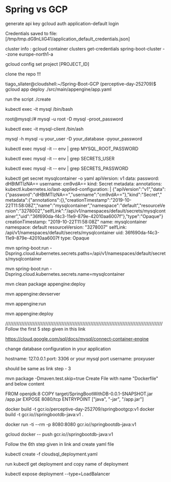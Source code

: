 # Spring vs GCP


generate api key 
gcloud auth application-default login


Credentials saved to file: [/tmp/tmp.dG9nLliG41/application_default_credentials.json]






cluster info :  gcloud container clusters get-credentials  spring-boot-cluster  --zone europe-north1-a

gcloud config set project [PROJECT_ID]

clone the repo !!!

tiago_sllater@cloudshell:~/Spring-Boot-GCP (perceptive-day-252709)$ gcloud app deploy ./src/main/appengine/app.yaml



run the script ./create 

kubectl exec -it mysql /bin/bash

root@mysql:/# mysql -u root -D mysql -proot_password


kubectl exec -it mysql-client /bin/ash 
 
mysql -h mysql -u your_user -D your_database -pyour_password


kubectl exec mysql -it -- env | grep MYSQL_ROOT_PASSWORD
 
 
kubectl exec mysql -it -- env | grep SECRETS_USER
 

kubectl exec mysql -it -- env | grep SECRETS_PASSWORD



kubectl get secret mysqlcontainer -o yaml
apiVersion: v1
data:
  password: dHBtMTIzNA==
  username: cm9vdA==
kind: Secret
metadata:
  annotations:
    kubectl.kubernetes.io/last-applied-configuration: |
      {"apiVersion":"v1","data":{"password":"dHBtMTIzNA==","username":"cm9vdA=="},"kind":"Secret","metadata":{"annotations":{},"creationTimestamp":"2019-10-22T11:58:08Z","name":"mysqlcontainer","namespace":"default","resourceVersion":"3278002","selfLink":"/api/v1/namespaces/default/secrets/mysqlcontainer","uid":"36f690da-f4c3-11e9-879e-42010aa6007f"},"type":"Opaque"}
  creationTimestamp: "2019-10-22T11:58:08Z"
  name: mysqlcontainer
  namespace: default
  resourceVersion: "3278007"
  selfLink: /api/v1/namespaces/default/secrets/mysqlcontainer
  uid: 36f690da-f4c3-11e9-879e-42010aa6007f
type: Opaque



mvn spring-boot:run -Dspring.cloud.kubernetes.secrets.paths=/api/v1/namespaces/default/secrets/mysqlcontainer

mvn spring-boot:run -Dspring.cloud.kubernetes.secrets.name=mysqlcontainer

mvn clean package appengine:deploy

mvn appengine:devserver

mvn appengine:run

mvn appengine:deploy


//////////////////////////////////////////////////////////////////////////////////////////////////
Follow the first 5 step given in this link

https://cloud.google.com/sql/docs/mysql/connect-container-engine

change database configuration in your application

hostname: 127.0.0.1
port: 3306 or your mysql port
username: proxyuser

should be same as link step - 3

mvn package -Dmaven.test.skip=true
Create File with name "Dockerfile" and below content

FROM openjdk:8
COPY target/SpringBootWithDB-0.0.1-SNAPSHOT.jar /app.jar
EXPOSE 8080/tcp
ENTRYPOINT ["java", "-jar", "/app.jar"]

docker build -t  gcr.io/perceptive-day-252709/springbootgcp:v1
docker build -t gcr.io//springbootdb-java:v1 .

docker run -ti --rm -p 8080:8080 gcr.io//springbootdb-java:v1

gcloud docker -- push gcr.io//springbootdb-java:v1

Follow the 6th step given in link and create yaml file

kubectl create -f cloudsql_deployment.yaml

run kubectl get deployment and copy name of deployment

kubectl expose deployment --type=LoadBalancer